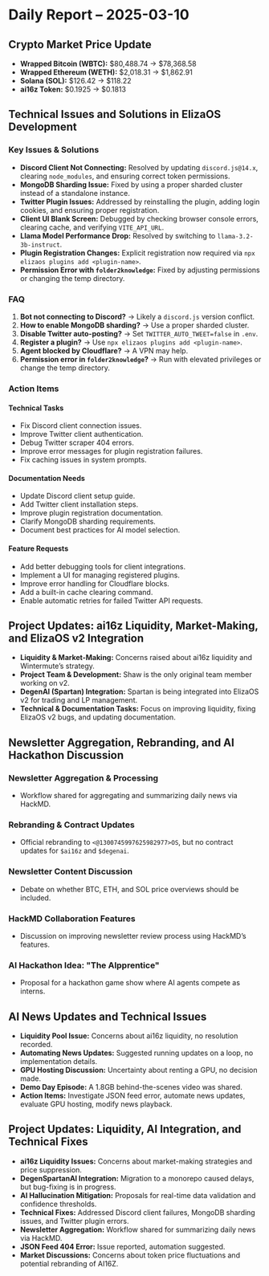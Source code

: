 # Daily Report – 2025-03-10

## Crypto Market Price Update

- **Wrapped Bitcoin (WBTC):** $80,488.74 → $78,368.58
- **Wrapped Ethereum (WETH):** $2,018.31 → $1,862.91
- **Solana (SOL):** $126.42 → $118.22
- **ai16z Token:** $0.1925 → $0.1813

## Technical Issues and Solutions in ElizaOS Development

### Key Issues & Solutions

- **Discord Client Not Connecting:** Resolved by updating `discord.js@14.x`, clearing `node_modules`, and ensuring correct token permissions.
- **MongoDB Sharding Issue:** Fixed by using a proper sharded cluster instead of a standalone instance.
- **Twitter Plugin Issues:** Addressed by reinstalling the plugin, adding login cookies, and ensuring proper registration.
- **Client UI Blank Screen:** Debugged by checking browser console errors, clearing cache, and verifying `VITE_API_URL`.
- **Llama Model Performance Drop:** Resolved by switching to `llama-3.2-3b-instruct`.
- **Plugin Registration Changes:** Explicit registration now required via `npx elizaos plugins add <plugin-name>`.
- **Permission Error with `folder2knowledge`:** Fixed by adjusting permissions or changing the temp directory.

### FAQ

1. **Bot not connecting to Discord?** → Likely a `discord.js` version conflict.
2. **How to enable MongoDB sharding?** → Use a proper sharded cluster.
3. **Disable Twitter auto-posting?** → Set `TWITTER_AUTO_TWEET=false` in `.env`.
4. **Register a plugin?** → Use `npx elizaos plugins add <plugin-name>`.
5. **Agent blocked by Cloudflare?** → A VPN may help.
6. **Permission error in `folder2knowledge`?** → Run with elevated privileges or change the temp directory.

### Action Items

#### **Technical Tasks**

- Fix Discord client connection issues.
- Improve Twitter client authentication.
- Debug Twitter scraper 404 errors.
- Improve error messages for plugin registration failures.
- Fix caching issues in system prompts.

#### **Documentation Needs**

- Update Discord client setup guide.
- Add Twitter client installation steps.
- Improve plugin registration documentation.
- Clarify MongoDB sharding requirements.
- Document best practices for AI model selection.

#### **Feature Requests**

- Add better debugging tools for client integrations.
- Implement a UI for managing registered plugins.
- Improve error handling for Cloudflare blocks.
- Add a built-in cache clearing command.
- Enable automatic retries for failed Twitter API requests.

## Project Updates: ai16z Liquidity, Market-Making, and ElizaOS v2 Integration

- **Liquidity & Market-Making:** Concerns raised about ai16z liquidity and Wintermute’s strategy.
- **Project Team & Development:** Shaw is the only original team member working on v2.
- **DegenAI (Spartan) Integration:** Spartan is being integrated into ElizaOS v2 for trading and LP management.
- **Technical & Documentation Tasks:** Focus on improving liquidity, fixing ElizaOS v2 bugs, and updating documentation.

## Newsletter Aggregation, Rebranding, and AI Hackathon Discussion

### Newsletter Aggregation & Processing

- Workflow shared for aggregating and summarizing daily news via HackMD.

### Rebranding & Contract Updates

- Official rebranding to `<@1300745997625982977>OS`, but no contract updates for `$ai16z` and `$degenai`.

### Newsletter Content Discussion

- Debate on whether BTC, ETH, and SOL price overviews should be included.

### HackMD Collaboration Features

- Discussion on improving newsletter review process using HackMD’s features.

### AI Hackathon Idea: "The AIpprentice"

- Proposal for a hackathon game show where AI agents compete as interns.

## AI News Updates and Technical Issues

- **Liquidity Pool Issue:** Concerns about ai16z liquidity, no resolution recorded.
- **Automating News Updates:** Suggested running updates on a loop, no implementation details.
- **GPU Hosting Discussion:** Uncertainty about renting a GPU, no decision made.
- **Demo Day Episode:** A 1.8GB behind-the-scenes video was shared.
- **Action Items:** Investigate JSON feed error, automate news updates, evaluate GPU hosting, modify news playback.

## Project Updates: Liquidity, AI Integration, and Technical Fixes

- **ai16z Liquidity Issues:** Concerns about market-making strategies and price suppression.
- **DegenSpartanAI Integration:** Migration to a monorepo caused delays, but bug-fixing is in progress.
- **AI Hallucination Mitigation:** Proposals for real-time data validation and confidence thresholds.
- **Technical Fixes:** Addressed Discord client failures, MongoDB sharding issues, and Twitter plugin errors.
- **Newsletter Aggregation:** Workflow shared for summarizing daily news via HackMD.
- **JSON Feed 404 Error:** Issue reported, automation suggested.
- **Market Discussions:** Concerns about token price fluctuations and potential rebranding of AI16Z.
